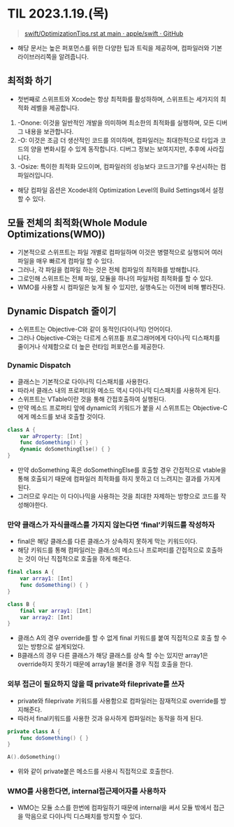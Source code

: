# TIL 2023.1.19.(목)
> [swift/OptimizationTips.rst at main · apple/swift · GitHub](https://github.com/apple/swift/blob/main/docs/OptimizationTips.rst)  

* 해당 문서는 높은 퍼포먼스를 위한 다양한 팁과 트릭을 제공하며, 컴파일러와 기본 라이브러리쪽을 알려줍니다.


## 최적화 하기
* 첫번째로 스위프트와 Xcode는 항상 최적화를 활성하하며, 스위프트는 세가지의 최적화 레벨을 제공합니다.
1. -Onone: 이것을 일반적인 개발을 의미하며 최소한의 최적화를 실행하며, 모든 디버그 내용을 보관합니다.
2. -O: 이것은 조금 더 생산적인 코드를 의미하며, 컴파일러는 최대한적으로 타입과 코드의 양을 변화시킬 수 있게 동작합니다.  디버그 정보는 보여지지만, 추후에 사라집니다.
3. -Osize: 특이한 최적화 모드이며, 컴파일러의 성능보다 코드크기?를 우선시하는 컴파일러입니다.

* 해당 컴파일 옵션은 Xcode내의 Optimization Level의 Build Settings에서 설정할 수 있다.

## 모듈 전체의 최적화(Whole Module Optimizations(WMO))
* 기본적으로 스위프트는 파일 개별로 컴파일하며 이것은 병렬적으로 실행되어 여러 파일을 매우 빠르게 컴파일 할 수 있다.
* 그러나, 각 파일을 컴파일 하는 것은 전체 컴파일의 최적화를 방해합니다.
* 그로인해 스위프트는 전체 파일, 모듈을 하나의 파일처럼 최적화를 할 수 있다.
* WMO를 사용할 시 컴파일은 늦게 될 수 있지만, 실행속도는 이전에 비해 빨라진다.

## Dynamic Dispatch 줄이기
* 스위프트는 Objective-C와 같이 동적인(다이나믹) 언어이다.
* 그러나 Objective-C와는 다르게 스위프틑 프로그래머에게 다이나믹 디스패치를 줄이거나 삭제함으로 더 높은 런타임 퍼포먼스를 제공한다.

### Dynamic Dispatch
* 클래스는 기본적으로 다이나믹 디스패치를 사용한다.
* 따라서 클래스 내의 프로퍼티와 메소드 역시 다이나믹 디스패치를 사용하게 된다.
* 스위프트는 VTable이란 것을 통해  간접호출하여 실행된다.
* 만약 메소드 프로퍼티 앞에 dynamic의 키워드가 붙을 시 스위프트는 Objective-C에게 메소드를 보내 호출할 것이다.
```swift
class A {
    var aProperty: [Int]
    func doSomething() { }
    dynamic doSomethingElse() { }
}
```
* 만약 doSomething 혹은 doSomethingElse를 호출할 경우 간접적으로 vtable을 통해 호출되기 때문에 컴파일러 최적화를 하지 못하고 더 느려지는 결과를 가지게 된다.
* 그러므로 우리는 이 다이나믹을 사용하는 것을 최대한 자제하는 방향으로 코드를 작성해야한다.

### 만약 클래스가 자식클래스를 가지지 않는다면 ‘final’키워드를 작성하자
* final은 해당 클래스를 다른 클래스가 상속하지 못하게 막는 키워드이다.
* 해당 키워드를 통해 컴파일러는 클래스의 메소드나 프로퍼티를 간접적으로 호출하는 것이 아닌 직접적으로 호출을 하게 해준다.
```swift
final class A {
    var array1: [Int]
    func doSomething() { }
}

class B {
    final var array1: [Int]
    var array2: [Int]
}
```
* 클래스 A의 경우 override를 할 수 없게 final 키워드를 붙여 직접적으로 호출 할 수 있는 방향으로 설계되었다.
* B클래스의 경우 다른 클래스가 해당 클래스를 상속 할 수는 있지만 array1은 override하지 못하기 때문에 array1을 불러올 경우 직접 호출을 한다.

### 외부 접근이 필요하지 않을 때 private와 fileprivate를 쓰자
* private와 fileprivate 키워드를 사용함으로 컴파일러는 잠재적으로 override를 방지해준다.
* 따라서 final키워드를 사용한 것과 유사하게 컴파일러는 동작을 하게 된다.
```swift
private class A {
    func doSomething() { }
}

A().doSomething()
```
* 위와 같이 private붙은 메소드를 사용시 직접적으로 호출한다.

### WMO를 사용한다면,  internal접근제어자를 사용하자
* WMO는 모듈 소스를 한번에 컴파일하기 때문에 internal을 써서 모듈 밖에서 접근을 막음으로 다이나믹 디스패치를 방지할 수 있다.